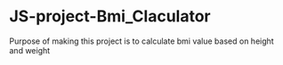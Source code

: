 # JS-project-Bmi_Claculator
Purpose of making this project is to calculate bmi value based on height and weight

